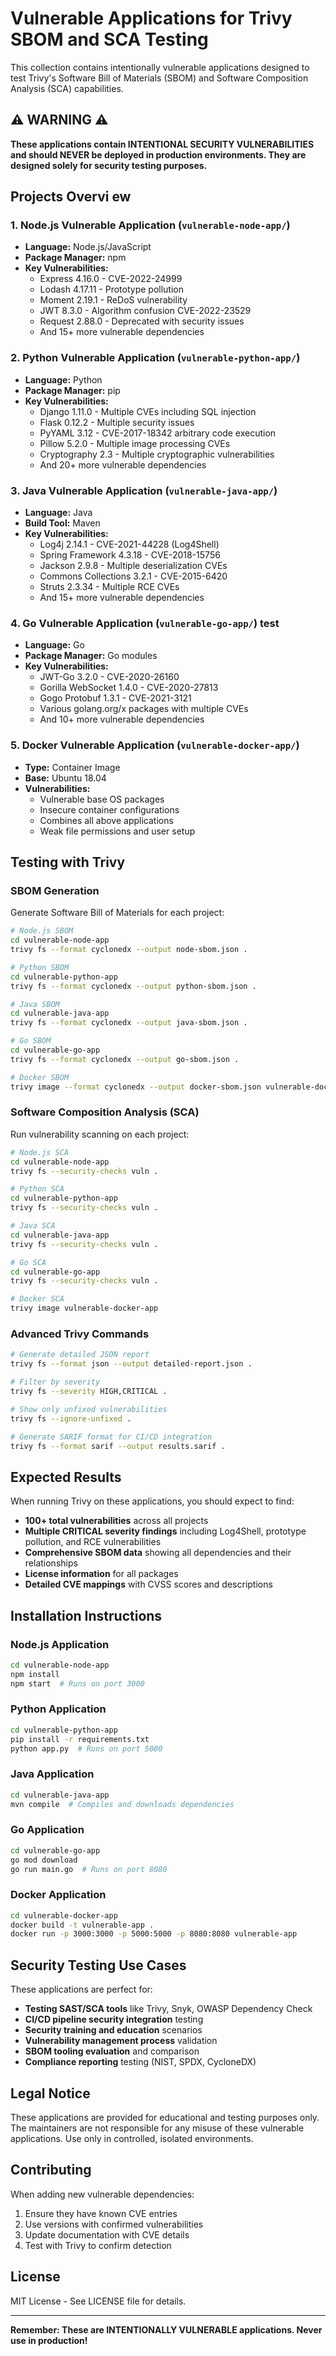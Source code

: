 # Vulnerable Applications for Trivy SBOM and SCA Testing

This collection contains intentionally vulnerable applications designed to test Trivy's Software Bill of Materials (SBOM) and Software Composition Analysis (SCA) capabilities.

## ⚠️ WARNING   ⚠️
**These applications contain INTENTIONAL SECURITY VULNERABILITIES and should NEVER be deployed in production environments. They are designed solely for security testing purposes.**

## Projects Overvi ew
 
### 1. Node.js  Vulnerable Application (`vulnerable-node-app/`)
- **Language:** Node.js/JavaScript
- **Package Manager:** npm
- **Key Vulnerabilities:**
  - Express 4.16.0 - CVE-2022-24999
  - Lodash 4.17.11 - Prototype pollution
  - Moment 2.19.1 - ReDoS vulnerability
  - JWT 8.3.0 - Algorithm confusion CVE-2022-23529
  - Request 2.88.0 - Deprecated with security issues
  - And 15+ more vulnerable dependencies

### 2. Python Vulnerable Application (`vulnerable-python-app/`)
- **Language:** Python
- **Package Manager:** pip
- **Key Vulnerabilities:**
  - Django 1.11.0 - Multiple CVEs including SQL injection
  - Flask 0.12.2 - Multiple security issues
  - PyYAML 3.12 - CVE-2017-18342 arbitrary code execution
  - Pillow 5.2.0 - Multiple image processing CVEs
  - Cryptography 2.3 - Multiple cryptographic vulnerabilities
  - And 20+ more vulnerable dependencies

### 3. Java Vulnerable Application (`vulnerable-java-app/`)
- **Language:** Java
- **Build Tool:** Maven
- **Key Vulnerabilities:**
  - Log4j 2.14.1 - CVE-2021-44228 (Log4Shell)
  - Spring Framework 4.3.18 - CVE-2018-15756
  - Jackson 2.9.8 - Multiple deserialization CVEs
  - Commons Collections 3.2.1 - CVE-2015-6420
  - Struts 2.3.34 - Multiple RCE CVEs
  - And 15+ more vulnerable dependencies

### 4. Go Vulnerable Application (`vulnerable-go-app/`) test
- **Language:** Go
- **Package Manager:** Go modules
- **Key Vulnerabilities:**
  - JWT-Go 3.2.0 - CVE-2020-26160
  - Gorilla WebSocket 1.4.0 - CVE-2020-27813
  - Gogo Protobuf 1.3.1 - CVE-2021-3121
  - Various golang.org/x packages with multiple CVEs
  - And 10+ more vulnerable dependencies 

### 5. Docker Vulnerable Application (`vulnerable-docker-app/`)
- **Type:** Container Image
- **Base:** Ubuntu 18.04
- **Vulnerabilities:**
  - Vulnerable base OS packages
  - Insecure container configurations
  - Combines all above applications
  - Weak file permissions and user setup

## Testing with Trivy

### SBOM Generation
Generate Software Bill of Materials for each project:

```bash
# Node.js SBOM
cd vulnerable-node-app
trivy fs --format cyclonedx --output node-sbom.json .

# Python SBOM  
cd vulnerable-python-app
trivy fs --format cyclonedx --output python-sbom.json .

# Java SBOM
cd vulnerable-java-app  
trivy fs --format cyclonedx --output java-sbom.json .

# Go SBOM
cd vulnerable-go-app
trivy fs --format cyclonedx --output go-sbom.json .

# Docker SBOM
trivy image --format cyclonedx --output docker-sbom.json vulnerable-docker-app
```

### Software Composition Analysis (SCA)
Run vulnerability scanning on each project:

```bash
# Node.js SCA
cd vulnerable-node-app
trivy fs --security-checks vuln .

# Python SCA
cd vulnerable-python-app  
trivy fs --security-checks vuln .

# Java SCA
cd vulnerable-java-app
trivy fs --security-checks vuln .

# Go SCA
cd vulnerable-go-app
trivy fs --security-checks vuln .

# Docker SCA
trivy image vulnerable-docker-app
```

### Advanced Trivy Commands

```bash
# Generate detailed JSON report
trivy fs --format json --output detailed-report.json .

# Filter by severity
trivy fs --severity HIGH,CRITICAL .

# Show only unfixed vulnerabilities
trivy fs --ignore-unfixed .

# Generate SARIF format for CI/CD integration
trivy fs --format sarif --output results.sarif .
```

## Expected Results

When running Trivy on these applications, you should expect to find:

- **100+ total vulnerabilities** across all projects
- **Multiple CRITICAL severity findings** including Log4Shell, prototype pollution, and RCE vulnerabilities
- **Comprehensive SBOM data** showing all dependencies and their relationships
- **License information** for all packages
- **Detailed CVE mappings** with CVSS scores and descriptions

## Installation Instructions

### Node.js Application
```bash
cd vulnerable-node-app
npm install
npm start  # Runs on port 3000
```

### Python Application
```bash
cd vulnerable-python-app
pip install -r requirements.txt
python app.py  # Runs on port 5000
```

### Java Application
```bash
cd vulnerable-java-app
mvn compile  # Compiles and downloads dependencies
```

### Go Application
```bash
cd vulnerable-go-app
go mod download
go run main.go  # Runs on port 8080
```

### Docker Application
```bash
cd vulnerable-docker-app
docker build -t vulnerable-app .
docker run -p 3000:3000 -p 5000:5000 -p 8080:8080 vulnerable-app
```

## Security Testing Use Cases

These applications are perfect for:

- **Testing SAST/SCA tools** like Trivy, Snyk, OWASP Dependency Check
- **CI/CD pipeline security integration** testing
- **Security training and education** scenarios
- **Vulnerability management process** validation
- **SBOM tooling evaluation** and comparison
- **Compliance reporting** testing (NIST, SPDX, CycloneDX)

## Legal Notice

These applications are provided for educational and testing purposes only. The maintainers are not responsible for any misuse of these vulnerable applications. Use only in controlled, isolated environments.

## Contributing

When adding new vulnerable dependencies:
1. Ensure they have known CVE entries
2. Use versions with confirmed vulnerabilities
3. Update documentation with CVE details
4. Test with Trivy to confirm detection

## License

MIT License - See LICENSE file for details.

---

**Remember: These are INTENTIONALLY VULNERABLE applications. Never use in production!**
